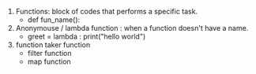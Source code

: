 1. Functions: block of codes that performs a specific task.
    - def fun_name():
2. Anonymouse / lambda function : when a function doesn't have a name.
    - greet = lambda : print("hello world")
3. function taker function 
    - filter function
    - map function